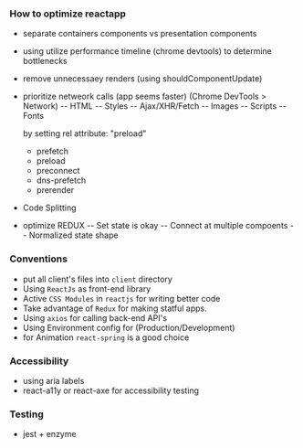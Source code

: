 ### How to optimize reactapp

-   separate containers components vs presentation components
-   using utilize performance timeline (chrome devtools) to determine bottlenecks
-   remove unnecessaey renders (using shouldComponentUpdate)
-   prioritize netweork calls (app seems faster) (Chrome DevTools > Network)
    -- HTML
    -- Styles
    -- Ajax/XHR/Fetch
    -- Images
    -- Scripts
    -- Fonts

    by setting rel attribute: "preload"

    -   prefetch
    -   preload
    -   preconnect
    -   dns-prefetch
    -   prerender

-   Code Splitting
-   optimize REDUX
    -- Set state is okay
    -- Connect at multiple compoents
    -- Normalized state shape

### Conventions

-   put all client's files into `client` directory
-   Using `ReactJs` as front-end library
-   Active `CSS Modules` in `reactjs` for writing better code
-   Take advantage of `Redux` for making statful apps.
-   Using `axios` for calling back-end API's
-   Using Environment config for (Production/Development)
-   for Animation `react-spring` is a good choice

### Accessibility

-   using aria labels
-   react-a11y or react-axe for accessibility testing

### Testing

-   jest + enzyme
